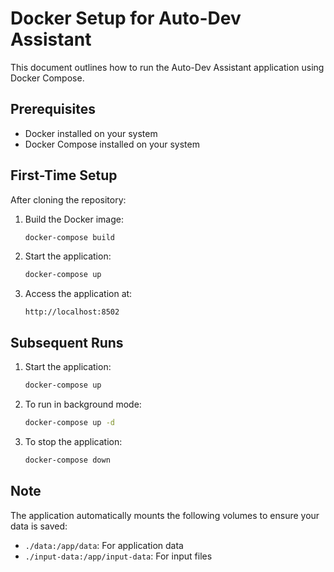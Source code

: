 # Docker Setup for Auto-Dev Assistant

This document outlines how to run the Auto-Dev Assistant application using Docker Compose.

## Prerequisites

- Docker installed on your system
- Docker Compose installed on your system

## First-Time Setup

After cloning the repository:

1. Build the Docker image:
   ```bash
   docker-compose build
   ```

2. Start the application:
   ```bash
   docker-compose up
   ```

3. Access the application at:
   ```
   http://localhost:8502
   ```

## Subsequent Runs

1. Start the application:
   ```bash
   docker-compose up
   ```

2. To run in background mode:
   ```bash
   docker-compose up -d
   ```

3. To stop the application:
   ```bash
   docker-compose down
   ```

## Note

The application automatically mounts the following volumes to ensure your data is saved:
- `./data:/app/data`: For application data
- `./input-data:/app/input-data`: For input files